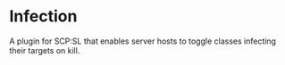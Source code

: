 # Infection
A plugin for SCP:SL that enables server hosts to toggle classes infecting their targets on kill.
